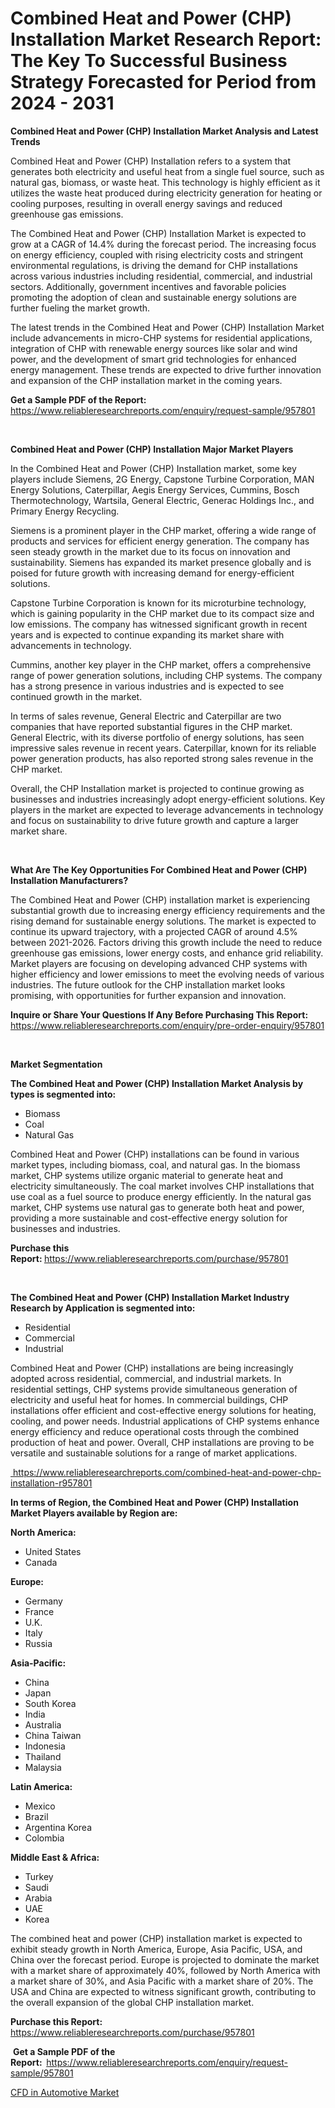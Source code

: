 <p><h1>Combined Heat and Power (CHP) Installation Market Research Report: The Key To Successful Business Strategy Forecasted for Period from 2024 - 2031</h1></p><p><strong>Combined Heat and Power (CHP) Installation Market Analysis and Latest Trends</strong></p>
<p><p>Combined Heat and Power (CHP) Installation refers to a system that generates both electricity and useful heat from a single fuel source, such as natural gas, biomass, or waste heat. This technology is highly efficient as it utilizes the waste heat produced during electricity generation for heating or cooling purposes, resulting in overall energy savings and reduced greenhouse gas emissions.</p><p>The Combined Heat and Power (CHP) Installation Market is expected to grow at a CAGR of 14.4% during the forecast period. The increasing focus on energy efficiency, coupled with rising electricity costs and stringent environmental regulations, is driving the demand for CHP installations across various industries including residential, commercial, and industrial sectors. Additionally, government incentives and favorable policies promoting the adoption of clean and sustainable energy solutions are further fueling the market growth.</p><p>The latest trends in the Combined Heat and Power (CHP) Installation Market include advancements in micro-CHP systems for residential applications, integration of CHP with renewable energy sources like solar and wind power, and the development of smart grid technologies for enhanced energy management. These trends are expected to drive further innovation and expansion of the CHP installation market in the coming years.</p></p>
<p><strong>Get a Sample PDF of the Report:&nbsp;</strong> <a href="https://www.reliableresearchreports.com/enquiry/request-sample/957801">https://www.reliableresearchreports.com/enquiry/request-sample/957801</a></p>
<p>&nbsp;</p>
<p><strong>Combined Heat and Power (CHP) Installation Major Market Players</strong></p>
<p><p>In the Combined Heat and Power (CHP) Installation market, some key players include Siemens, 2G Energy, Capstone Turbine Corporation, MAN Energy Solutions, Caterpillar, Aegis Energy Services, Cummins, Bosch Thermotechnology, Wartsila, General Electric, Generac Holdings Inc., and Primary Energy Recycling. </p><p>Siemens is a prominent player in the CHP market, offering a wide range of products and services for efficient energy generation. The company has seen steady growth in the market due to its focus on innovation and sustainability. Siemens has expanded its market presence globally and is poised for future growth with increasing demand for energy-efficient solutions.</p><p>Capstone Turbine Corporation is known for its microturbine technology, which is gaining popularity in the CHP market due to its compact size and low emissions. The company has witnessed significant growth in recent years and is expected to continue expanding its market share with advancements in technology.</p><p>Cummins, another key player in the CHP market, offers a comprehensive range of power generation solutions, including CHP systems. The company has a strong presence in various industries and is expected to see continued growth in the market.</p><p>In terms of sales revenue, General Electric and Caterpillar are two companies that have reported substantial figures in the CHP market. General Electric, with its diverse portfolio of energy solutions, has seen impressive sales revenue in recent years. Caterpillar, known for its reliable power generation products, has also reported strong sales revenue in the CHP market.</p><p>Overall, the CHP Installation market is projected to continue growing as businesses and industries increasingly adopt energy-efficient solutions. Key players in the market are expected to leverage advancements in technology and focus on sustainability to drive future growth and capture a larger market share.</p></p>
<p>&nbsp;</p>
<p><strong>What Are The Key Opportunities For Combined Heat and Power (CHP) Installation Manufacturers?</strong></p>
<p><p>The Combined Heat and Power (CHP) installation market is experiencing substantial growth due to increasing energy efficiency requirements and the rising demand for sustainable energy solutions. The market is expected to continue its upward trajectory, with a projected CAGR of around 4.5% between 2021-2026. Factors driving this growth include the need to reduce greenhouse gas emissions, lower energy costs, and enhance grid reliability. Market players are focusing on developing advanced CHP systems with higher efficiency and lower emissions to meet the evolving needs of various industries. The future outlook for the CHP installation market looks promising, with opportunities for further expansion and innovation.</p></p>
<p><strong>Inquire or Share Your Questions If Any Before Purchasing This Report:</strong> <a href="https://www.reliableresearchreports.com/enquiry/pre-order-enquiry/957801">https://www.reliableresearchreports.com/enquiry/pre-order-enquiry/957801</a></p>
<p>&nbsp;</p>
<p><strong>Market Segmentation</strong></p>
<p><strong>The Combined Heat and Power (CHP) Installation Market Analysis by types is segmented into:</strong></p>
<p><ul><li>Biomass</li><li>Coal</li><li>Natural Gas</li></ul></p>
<p><p>Combined Heat and Power (CHP) installations can be found in various market types, including biomass, coal, and natural gas. In the biomass market, CHP systems utilize organic material to generate heat and electricity simultaneously. The coal market involves CHP installations that use coal as a fuel source to produce energy efficiently. In the natural gas market, CHP systems use natural gas to generate both heat and power, providing a more sustainable and cost-effective energy solution for businesses and industries.</p></p>
<p><strong>Purchase this Report:&nbsp;</strong><a href="https://www.reliableresearchreports.com/purchase/957801">https://www.reliableresearchreports.com/purchase/957801</a></p>
<p>&nbsp;</p>
<p><strong>The Combined Heat and Power (CHP) Installation Market Industry Research by Application is segmented into:</strong></p>
<p><ul><li>Residential</li><li>Commercial</li><li>Industrial</li></ul></p>
<p><p>Combined Heat and Power (CHP) installations are being increasingly adopted across residential, commercial, and industrial markets. In residential settings, CHP systems provide simultaneous generation of electricity and useful heat for homes. In commercial buildings, CHP installations offer efficient and cost-effective energy solutions for heating, cooling, and power needs. Industrial applications of CHP systems enhance energy efficiency and reduce operational costs through the combined production of heat and power. Overall, CHP installations are proving to be versatile and sustainable solutions for a range of market applications.</p></p>
<p><a href="https://www.reliableresearchreports.com/combined-heat-and-power-chp-installation-r957801">&nbsp;https://www.reliableresearchreports.com/combined-heat-and-power-chp-installation-r957801</a></p>
<p><strong>In terms of Region, the Combined Heat and Power (CHP) Installation Market Players available by Region are:</strong></p>
<p>
    <p> <strong> North America: </strong>
        <ul>
            <li>United States</li>
            <li>Canada</li>
        </ul>
        </p> 
    <p> <strong> Europe: </strong>
        <ul>
            <li>Germany</li>
            <li>France</li>
            <li>U.K.</li>
            <li>Italy</li>
            <li>Russia</li>
        </ul>
        </p> 
    <p> <strong> Asia-Pacific: </strong>
        <ul>
            <li>China</li>
            <li>Japan</li>
            <li>South Korea</li>
            <li>India</li>
            <li>Australia</li>
            <li>China Taiwan</li>
            <li>Indonesia</li>
            <li>Thailand</li>
            <li>Malaysia</li>
        </ul>
        </p> 
    <p> <strong> Latin America: </strong>
        <ul>
            <li>Mexico</li>
            <li>Brazil</li>
            <li>Argentina Korea</li>
            <li>Colombia</li>
        </ul>
        </p> 
    <p> <strong> Middle East & Africa: </strong>
        <ul>
            <li>Turkey</li>
            <li>Saudi</li>
            <li>Arabia</li>
            <li>UAE</li>
            <li>Korea</li>
        </ul>
    </p>
    </p>
<p><p>The combined heat and power (CHP) installation market is expected to exhibit steady growth in North America, Europe, Asia Pacific, USA, and China over the forecast period. Europe is projected to dominate the market with a market share of approximately 40%, followed by North America with a market share of 30%, and Asia Pacific with a market share of 20%. The USA and China are expected to witness significant growth, contributing to the overall expansion of the global CHP installation market.</p></p>
<p><strong>Purchase this Report: </strong><a href="https://www.reliableresearchreports.com/purchase/957801">https://www.reliableresearchreports.com/purchase/957801</a></p>
<p>&nbsp;<strong>Get a Sample PDF of the Report:&nbsp;&nbsp;</strong><a href="https://www.reliableresearchreports.com/enquiry/request-sample/957801">https://www.reliableresearchreports.com/enquiry/request-sample/957801</a></p>
<p><strong></strong></p>
<p><p><a href="https://github.com/dylanObrien626/Market-Research-Report-List-1/blob/main/cfd-in-automotive-market.md">CFD in Automotive Market</a></p></p>